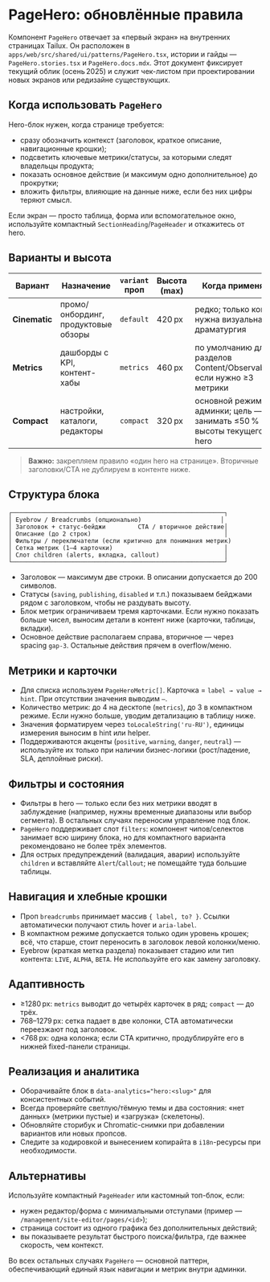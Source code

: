 # PageHero: обновлённые правила

Компонент `PageHero` отвечает за «первый экран» на внутренних страницах Tailux. Он расположен в `apps/web/src/shared/ui/patterns/PageHero.tsx`, истории и гайды — `PageHero.stories.tsx` и `PageHero.docs.mdx`. Этот документ фиксирует текущий облик (осень 2025) и служит чек-листом при проектировании новых экранов или редизайне существующих.

## Когда использовать `PageHero`

Hero-блок нужен, когда странице требуется:

- сразу обозначить контекст (заголовок, краткое описание, навигационные крошки);
- подсветить ключевые метрики/статусы, за которыми следят владельцы продукта;
- показать основное действие (и максимум одно дополнительное) до прокрутки;
- вложить фильтры, влияющие на данные ниже, если без них цифры теряют смысл.

Если экран — просто таблица, форма или вспомогательное окно, используйте компактный `SectionHeading`/`PageHeader` и откажитесь от hero.

## Варианты и высота

| Вариант | Назначение | `variant` проп | Высота (max) | Когда применять |
|---------|------------|----------------|--------------|-----------------|
| **Cinematic** | промо/онбординг, продуктовые обзоры | `default` | 420 px | редко; только когда нужна визуальная драматургия |
| **Metrics** | дашборды с KPI, контент-хабы | `metrics` | 460 px | по умолчанию для разделов Content/Observability, если нужно ≥3 метрики |
| **Compact** | настройки, каталоги, редакторы | `compact` | 320 px | основной режим для админки; цель — занимать ≤50 % высоты текущего hero |

> **Важно:** закрепляем правило «один hero на странице». Вторичные заголовки/CTA не дублируем в контенте ниже.

## Структура блока

```
┌───────────────────────────────────────────────────────────┐
│ Eyebrow / Breadcrumbs (опционально)                      │
│ Заголовок + статус-бейджи         CTA / вторичное действие│
│ Описание (до 2 строк)                                     │
│ Фильтры / переключатели (если критично для понимания метрик)
│ Сетка метрик (1–4 карточки)                               │
│ Слот children (alerts, вкладка, callout)                  │
└───────────────────────────────────────────────────────────┘
```

- Заголовок — максимум две строки. В описании допускается до 200 символов.
- Статусы (`saving`, `publishing`, `disabled` и т.п.) показываем бейджами рядом с заголовком, чтобы не раздувать высоту.
- Блок метрик ограничиваем тремя карточками. Если нужно показать больше чисел, выносим детали в контент ниже (карточки, таблицы, вкладки).
- Основное действие располагаем справа, вторичное — через spacing `gap-3`. Остальные действия прячем в overflow/меню.

## Метрики и карточки

- Для списка используем `PageHeroMetric[]`. Карточка = `label → value → hint`. При отсутствии значения выводим `—`.
- Количество метрик: до 4 на десктопе (`metrics`), до 3 в компактном режиме. Если нужно больше, уводим детализацию в таблицу ниже.
- Значения форматируем через `toLocaleString('ru-RU')`, единицы измерения выносим в hint или helper.
- Поддерживаются акценты (`positive`, `warning`, `danger`, `neutral`) — используйте их только при наличии бизнес-логики (рост/падение, SLA, деплойные риски).

## Фильтры и состояния

- Фильтры в hero — только если без них метрики вводят в заблуждение (например, нужны временные диапазоны или выбор сегмента). В остальных случаях переносим управление под блок.
- `PageHero` поддерживает слот `filters`: компонент чипов/селектов занимает всю ширину блока, но для компактного варианта рекомендовано не более трёх элементов.
- Для острых предупреждений (валидация, аварии) используйте `children` и вставляйте `Alert`/`Callout`; не помещайте туда большие таблицы.

## Навигация и хлебные крошки

- Проп `breadcrumbs` принимает массив `{ label, to? }`. Ссылки автоматически получают стиль hover и `aria-label`.
- В компактном режиме допускается только один уровень крошек; всё, что старше, стоит переносить в заголовок левой колонки/меню.
- Eyebrow (краткая метка раздела) показывает стадию или тип контента: `LIVE`, `ALPHA`, `BETA`. Не используйте его как замену заголовку.

## Адаптивность

- ≥1280 px: `metrics` выводит до четырёх карточек в ряд; `compact` — до трёх.
- 768–1279 px: сетка падает в две колонки, CTA автоматически переезжают под заголовок.
- <768 px: одна колонка; если CTA критично, продублируйте его в нижней fixed-панели страницы.

## Реализация и аналитика

- Оборачивайте блок в `data-analytics="hero:<slug>"` для консистентных событий.
- Всегда проверяйте светлую/тёмную темы и два состояния: «нет данных» (метрики пустые) и «загрузка» (скелетоны).
- Обновляйте сторибук и Chromatic-снимки при добавлении вариантов или новых пропсов.
- Следите за кодировкой и вынесением копирайта в `i18n`-ресурсы при необходимости.

## Альтернативы

Используйте компактный `PageHeader` или кастомный топ-блок, если:

- нужен редактор/форма с минимальными отступами (пример — `/management/site-editor/pages/<id>`);
- страница состоит из одного графика без дополнительных действий;
- вы показываете результат быстрого поиска/фильтра, где важнее скорость, чем контекст.

Во всех остальных случаях `PageHero` — основной паттерн, обеспечивающий единый язык навигации и метрик внутри админки.
